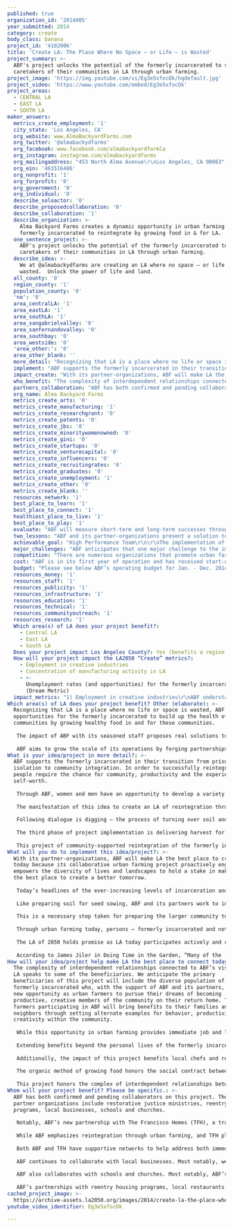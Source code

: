 ```yaml
---
published: true
organization_id: '2014005'
year_submitted: 2014
category: create
body_class: banana
project_id: '4102006'
title: 'Create LA: The Place Where No Space – or Life – is Wasted'
project_summary: >-
  ABF's project unlocks the potential of the formerly incarcerated to serve as
  caretakers of their communities in LA through urban farming.
project_image: 'https://img.youtube.com/vi/Eg3e5xfocOk/hqdefault.jpg'
project_video: 'https://www.youtube.com/embed/Eg3e5xfocOk'
project_areas:
  - CENTRAL LA
  - EAST LA
  - SOUTH LA
maker_answers:
  metrics_create_employment: '1'
  city_state: 'Los Angeles, CA'
  org_website: www.AlmaBackyardFarms.com
  org_twitter: '@almabackydfarms'
  org_facebook: www.facebook.com/almabackyardfarmla
  org_instagram: instagram.com/almabackyardfarms
  org_mailingaddress: "453 North Alma Avenue\r\nLos Angeles, CA 90063"
  org_ein: '463516486'
  org_nonprofit: '1'
  org_forprofit: '0'
  org_government: '0'
  org_individual: '0'
  describe_soloactor: '0'
  describe_proposedcollaboration: '0'
  describe_collaboration: '1'
  describe_organization: >-
    Alma Backyard Farms creates a dynamic opportunity in urban farming for the
    formerly incarcerated to reintegrate by growing food in & for LA.
  one_sentence_project: >-
    ABF's project unlocks the potential of the formerly incarcerated to serve as
    caretakers of their communities in LA through urban farming.
  describe_idea: >-
    We at @almabackydfarms are creating an LA where no space – or life – is
    wasted.  Unlock the power of life and land.
  all_county: '0'
  region_county: '1'
  population_county: '0'
  'no': '0'
  area_centralLA: '1'
  area_eastLA: '1'
  area_southLA: '1'
  area_sangabrielvalley: '0'
  area_sanfernandovalley: '0'
  area_southbay: '0'
  area_westside: '0'
  'area_other:': '0'
  area_other_blank: ''
  more_detail: "Recognizing that LA is a place where no life or space is wasted, ABF creates opportunities for the formerly incarcerated to build up the health of communities by growing healthy food in and for these communities.  \r\n\r\nThe impact of ABF with its seasoned staff proposes real solutions to the growing problems of California’s overcrowded prisons and food injustice in LA’s low-income neighborhoods.  \r\n\r\nABF aims to grow the scale of its operations by forging partnerships with existing reentry housing programs for the formerly incarcerated throughout the region of LA in order to create more urban farms for growing organic food, training and employing urban farmers, and gathering and synergizing community members around this effort.  "
  implement: "ABF supports the formerly incarcerated in their transition from prison isolation to community integration.  In order to successfully reintegrate, people require the chance for community, productivity and the experience of self-worth. \r\n\r\nThrough ABF, women and men have an opportunity to develop a variety of job and life skills as urban farmers.  They serve the community by growing food for families in need and for restaurants providing locally sourced and organic food.  They serve their own families through education about healthy nutrition and through developing strong work ethic and habits in an organization that prioritizes ethical business practices and excellence in the work we deliver.  \r\n\r\nThe manifestation of this idea to create an LA of reintegration through urban farming is a dynamic process of DIALOGUING, DIGGING, and DELIVERING.  This project of creating opportunities for the formerly incarcerated begins with dialogue between ABF and its partner-organizations and partner-landowners.  Mindful of the particular and distinct roles among organizations that work with and for the formerly incarcerated, ABF listens carefully to its partners’ needs.  This ensures careful planning for the creation of a sustainable urban farm.  \r\n\r\nFollowing dialogue is digging – the process of turning over soil and uncovering the potential of the land.  This project phase of digging includes designing and implementing the edible landscape and water-wise irrigation made up of raised beds for vegetables, pollinator beds with California-friendly plants, and drip irrigation systems for efficient watering.  \r\n\r\nThe third phase of project implementation is delivering harvest for two primary reasons, outreach and revenue.   A portion of the harvest from these urban farms will provide individuals and families in low-income neighborhoods with affordable and healthy seasonal food while an allotment supplies seasonal ingredients to restaurants for revenue to sustain this endeavor.  \r\n\r\nThis project of community-supported reintegration of the formerly incarcerated is a reminder that all in LA are stakeholders for making LA the best place in the world to create, learn, play, connect and be the healthiest place to live.  The interdependence of lives and landscapes in LA consolidates a collective voice that exclaims a sense of shared ownership that this is OUR LA."
  impact_create: "With its partner-organizations, ABF will make LA the best place to create today because its collaborative urban farming project proactively engages and empowers the diversity of lives and landscapes to hold a stake in making LA the best place to create a better tomorrow.  \r\n\r\nToday’s headlines of the ever-increasing levels of incarceration and overcrowded prisons, the escalating health challenges of overweight and obese children and adults, and the proliferation of food deserts that lack ready access to fresh, healthy and affordable foods in LA’s urban neighborhoods are intertwined symptoms stemming from the devastation of human isolation.  \r\n\r\nLike preparing soil for seed sowing, ABF and its partners work to integrate the formerly incarcerated into the larger community by continually amending the attitude of the larger community through opportunities for interaction around the activity of urban farming, food delivery and nutrition education in addition to continuing advocacy efforts.  \r\n\r\nThis is a necessary step taken for preparing the larger community to extend its welcome.  ABF, along with our urban farmers and partners, will also be transforming landscapes within communities, helping to shift the relationships between residents and the spaces they inhabit.  \r\n\r\nThrough urban farming today, persons – formerly incarcerated and not – integrate into renewed spaces: backyards re-created into urban farms and drought-tolerant landscapes that welcome home birds, bees, and bugs that we all rely upon for LA’s well being.\r\n\r\nThe LA of 2050 holds promise as LA today participates actively and consciously in the process of reintegrating and welcoming home the prisoner, re-purposing backyards into urban farms and, ultimately, creating an ecology of interdependence.  \r\n\r\nAccording to James Jiler in Doing Time in the Garden, “Many of the ‘pristine’ forests in the Central American jungles are nothing more than overgrown kitchen gardens established by the Mayan Indians centuries ago.”  LA today could leave its legacy for the LA in 2050 and future generations by integrating the diversity of life and installing urban farms that will provide for LA’s fruitful future.  Reintegrating the formerly incarcerated creates greater diversity in the LA community while repurposing backyards into urban farms is the beginning to the 2050 LA food forest.   \r\n"
  who_benefit: "The complexity of interdependent relationships connected to ABF’s vision for LA speaks to some of the beneficiaries.  We anticipate the primary beneficiaries of this project will include the diverse population of the formerly incarcerated who, with the support of ABF and its partners, have a new opportunity as urban farmers to pursue their dreams of becoming productive, creative members of the community on their return home.  The urban farmers participating in ABF will bring benefits to their families and neighbors through setting alternate examples for behavior, productivity and creativity within the community.  \r\n\r\nWhile this opportunity in urban farming provides immediate job and life skills, this project gradually unlocks the potential of persons once in the custody of the criminal justice system to serve as custodians and caretakers of the communities in which they live.  The ripple effect of reintegrating those who were formerly incarcerated restores their identity as family members and community contributors.\r\n\r\nExtending benefits beyond the personal lives of the formerly incarcerated, this project has a larger and direct impact within the communities that welcome urban farming.  More specifically, there is an outreach component of this project that impacts low-income neighborhoods. \r\n\r\nAdditionally, the impact of this project benefits local chefs and restaurants by supplying restaurants with locally sourced, organic seasonal ingredients.  Chefs will get to know their grower personally, source their ingredients locally, and more importantly participate in the promotion of this project to a wider audience.  One example of the long-term benefits of more restaurants sourcing locally and organically grown produce is the generation of more urban farming jobs in LA. \r\n\r\nThe organic method of growing food honors the social contract between our life and the land.  Introducing organic amendments to nourish the soil creates another world or beneficial microbes that, in turn, make soil healthy and fertile for plant growth.  The organic method of managing pests with companion planting and habitat restoration for birds, bees, and bugs pays attention to the smaller life forms often overlooked but crucially relied upon for the healthy growth of plants.  \r\n\r\nThis project honors the complex of interdependent relationships between life in its many diverse forms and landscapes.\r\n"
  partners_collaboration: "ABF has both confirmed and pending collaborators on this project.  These partner organizations include restorative justice ministries, reentry housing programs, local businesses, schools and churches. \r\n\r\nNotably, ABF’s new partnership with The Francisco Homes (TFH), a transitional housing for the formerly incarcerated, provides an opportunity for a larger impact.  The singular impact of this collaboration between ABF and TFH rests upon these three factors that ensure the success of this endeavor: 1) combination of resources, 2) complementary services for the formerly incarcerated, and 3) consolidation of support to reintegrate the formerly incarcerated into community.\r\n\r\nWhile ABF emphasizes reintegration through urban farming, and TFH places emphasis on reentry housing, both ABF and TFH work complementarily.  The work of reintegration through this collaboration mutually strengthens our respective missions and creates greater impact for those who were locked up to become productive members of our communities.   \r\n\r\nBoth ABF and TFH have supportive networks to help address both immediate and long-term needs of those recently released from prison.  Working collaboratively and sharing these supportive networks consolidates support services to ensure successful reentry while preserving public safety, and further, promoting the overall public health.  The ABF and TFH collaboration creates a larger impact by empowering those who were incarcerated to restart their lives in the setting of a new home and to reintegrate their lives into communities through urban farming.\r\n\r\nABF continues to collaborate with local businesses.  Most notably, we collaborate with local restaurant Good Girl Dinette in Highland Park by identifying and growing vegetables for seasonal specials on their menu.  \r\n\r\nABF also collaborates with schools and churches.  Most notably, ABF’s collaboration with staff and students from Cal Poly Pomona’s Department of Landscape Architecture has developed a system for chicken coop installations that will increase the variety of food produced in ABF’s urban farms.  \r\n\r\nABF’s partnerships with reentry housing programs, local restaurants and businesses, schools and churches create more opportunities to scale up the scope of support services for the reintegration of the lives of those who were locked up and the empowerment of communities where urban farming takes place. \r\n"
  org_name: Alma Backyard Farms
  metrics_create_arts: '0'
  metrics_create_manufacturing: '1'
  metrics_create_researchgrant: '0'
  metrics_create_patents: '0'
  metrics_create_jbs: '0'
  metrics_create_minoritywomenowned: '0'
  metrics_create_gini: '0'
  metrics_create_startups: '0'
  metrics_create_venturecapital: '0'
  metrics_create_influencers: '0'
  metrics_create_recruitingrates: '0'
  metrics_create_graduates: '0'
  metrics_create_unemployment: '1'
  metrics_create_other: '0'
  metrics_create_blank: ''
  resources_network: '1'
  best_place_to_learn: '1'
  best_place_to_connect: '1'
  healthiest_place_to_live: '1'
  best_place_to_play: '1'
  evaluate: "ABF will measure short-term and long-term successes through a process of evaluation that includes retreats, assessments, and feedback cards.  \r\n\r\nReviewing and recording long-term successes takes place in the space of ABF’s annual 3-day retreat with staff and urban farmers.  This opportunity affords ABF and its partners to reflect upon the most poignant challenges and accomplishments over the course of a year.  \r\n\r\nThe formerly incarcerated participants in ABF’s urban farmer training program will have regular check-ins with ABF staff and will complete a program assessment form upon completion of their experience.  \r\n\r\nIndividuals and families in low-income neighborhoods will have an opportunity to evaluate their supply of hyper-local healthy foods with feedback cards.  Chefs and restaurants also have an opportunity to evaluate their produce and interaction with ABF through feedback cards as well.  \r\n\r\nABF values this process of evaluation and takes into account the feedback from the constituencies it interacts with in order to improve its programming and services and strengthen its impact.  \r\n\r\n"
  two_lessons: "ABF and its partner-organizations present a solution to the dilemma of human isolation that is grounded in human integration and interdependence.  \r\n\r\nFurther, this project of creating opportunities for integration and interdependence are informed by these two lessons; firstly, principles of restorative justice and secondly, kinship with persons currently and formerly incarcerated.  \r\n\r\nRestorative Justice places emphasis on healing the harm caused by crime and requires the participation of the victim and offender and community to address this harm and work together to restore these relationships.  Restorative Justice principles inform this project’s emphasis on the ecology of interdependence among the formerly incarcerated, the communities and the landscapes they return to as all major stakeholders in the survival and well-being for one another. \r\n\r\nUltimately, this project rests upon a foundation of kinship where persons and organizations, regardless of past history, are inextricably connected.  This connectedness made available through urban farming presents an impactful solution for human isolation. \r\n\r\nThe influence of restorative justice principles upon ABF’s high performance team that remains grounded in kinship with those currently and formerly incarcerated ensures that this project will continue to invite collaborations to create an LA that is together our LA.\r\n"
  achievable_goal: "High Performance Team\r\n\r\nThe implementation of this project is feasible and achievable because of the deep commitment from ABF’s high performance team and the spirit of collaboration with its partner-organizations.  Members of ABF’s high performing team have extensive entrepreneurial experiences within the sphere of social enterprises and non-profit organizations.  \r\n\r\nABF’s team shares an expertise in working with persons currently and formerly incarcerated over the last 10 years.  Our staff’s background in restorative justice ministries inside juvenile halls and prisons and professional experience with employing and training persons formerly incarcerated inform our solution that forging real human connections helps to resolve the harmful effects of human isolation and alienation, and furthermore, consolidates the community’s well being.  \r\n\r\nThis foundation of experiences and skills make it possible for ABF’s high performing team (in collaboration with new partner-organizations) to develop this reintegration project of urban farming with the formerly incarcerated in local communities for a better, stronger LA.\r\n\r\nTools and Skill-sets for Urban Farming\r\n\r\nThis project is achievable because ABF has operational capacity with its sets of tools and skills.  Trained in building and manufacturing raised beds and irrigation installation, ABF’s high performance team builds out urban farm plots employing cohesive, efficient and sustainable methods.  The breadth of ABF’s team’s professional experience in training and employing formerly incarcerated persons makes effective the expansive effort to recruit, train and employ more formerly incarcerated persons. \r\n\r\nExtended Support Network \r\n\r\nABF has an advantage with a large network of professional support for different dimensions of this project.  ABF’s urban farms benefit from the volunteer efforts from students and staff at the Department of Landscape Architecture at Cal Poly Pomona.  Volunteer Master Gardeners supply a stead stream of knowledge in strategizing sustainable growing methods in LA microclimates.  Beyond the support for ABF’s urban farm design and growing methods, our urban farmers have access to volunteer mental health support from licensed therapists.  \r\n\r\nRecognizing the intensity and enormous scope of work required to support the successful reintegration of formerly incarcerated persons, ABF continues to engage other organizations to share resources, combine efforts and enlarge its impact.\r\n"
  major_challenges: "ABF anticipates that one major challenge to the implementation of this project is also its likely reason for success.  At this stage, one particular challenge for the implementation of this project is its uniqueness and novelty in LA.  This project is unique insofar as it intends collaboration with partner-organizations beyond namesake.  \r\n\r\nABF will install urban farms within the properties of partner reentry organizations and train its residents as urban farmers who are responsible for growing food in LA’s food deserts.  This is a unique and novel project in an LA that faces the hard challenges of welcoming the influx of released prisoners and redressing the problem of its food deserts with the establishment of urban farms.  \r\n\r\nThese rapidly growing challenges are moving at a record pace, and the scope of work to garner community buy-in and support is a slower process.  ABF’s strategy to this challenge of the recent rapid release of prisoners and the prevalence of food deserts is a process of enriching the life of the communities that house our urban farms by supplying the neighborhood with healthy food.  \r\n\r\nABF anticipates that another major challenge to the implementation of this project is the risk of relapse and recidivism with the formerly incarcerated workforce.  From our background of employing and training formerly incarcerated persons, ABF’s high performing team has a heightened awareness of the higher risk of relapse among formerly incarcerated persons.  The reentry process is fraught with its set of challenges, and a person with a past substance abuse history, for whatever reason, may relapse.  \r\n\r\nAside from substance abuse, formerly incarcerated persons may have another set of personal challenges that could inhibit a readiness to work consistently and committedly.  ABF and its partner-organizations plan to navigate through this anticipated challenge and ensure successful implementation through its larger and combined network of support services that include health professionals equipped to respond to relapse.\r\n"
  competition: "There are numerous organizations that promote urban farming in different ways.  Some organizations are for-profit businesses that offer a service of installing raised beds at cost.  Other organizations grow food as a part of Community Supported Agriculture.  Growing local and organic food is the complementary thread that runs across these organizations and ABF.  \r\n\r\nThere are also numerous organizations that offer support services for the reentry of formerly incarcerated persons from tattoo removal to substance abuse treatment to employment referrals.  Like these community organizations, ABF creates opportunities for formerly incarcerated persons to reintegrate into their communities.  \r\n\r\nThe uniqueness of ABF’s project rests upon its impact of creating new opportunities through urban farming for those formerly incarcerated to integrate into community.  ABF’s workforce of urban farmers is made up of the formerly incarcerated.  ABF reclaims LA’s food deserts and in these areas establishes urban farms.  ABF also partakes in advocacy by working with communities to extend its welcome for the formerly incarcerated.  \r\n\r\nAn additional component that makes ABF unique is its commitment to have dialogue with partner-organizations and to explore collaboration in light of the respective particularities of organizational visions and missions.  In other words, ABF stands in solidarity with other organizations that support prisoner reentry and seeks a dialogue to discover ways collaboration could mutually enhance and strengthen one another’s mission. \r\n"
  cost: "ABF is in its first year of operation and has received start-up seed funding from the Porticus North America Foundation for $50,000.  At this stage of start-up, we benefit greatly from the in-kind labor provided by our high performance team to execute administrative duties and install and maintain existing urban farms.  \r\n\r\nThe start-up period for this project will be 3 years.  In the first year, ABF and TFH will install urban farms into 2 of its reentry residences.  From each of these residences, ABF will train and employ 4 urban farmers. In the second year, ABF will build its sustainability by installing a greenhouse to increase its growing capacity.  3 Additional urban farms will be installed into 3 additional TFH reentry residences in year 2.  \r\n\r\nWith over 2500 square feet of available growing space, these urban farms will produce potentially 7000 pounds of food for community distribution and restaurant supply annually.  ABF and its partner-organizations will build water catchment systems per residence.  ABF and its restaurant-partners will create a system for composting restaurant food waste.  \r\n\r\nIn the third year, ABF and its partner-organizations will plan to scale this collaborative operation into other reentry residences.\r\n\r\nABF’s budget shows that the cost for year 1 is $319,928.  Porticus North America Foundation’s seed funding also provides additional coaching and guidance from The Suddes Group which provides training, strategic coaching and consulting to help fund our vision.  With the guidance of The Suddes Group, ABF has prepared an engagement and business model to ask qualified prospects and investors for their support in funding the impact of ABF.  \r\n\r\nAs ABF navigates through the excitement and challenges of its start-up phase, ABF’s high performance team has provided in-kind donations of labor and services.  ABF is in the process of developing additional proposals for future funding as well as beginning to expand our donor base.\r\n"
  budget: "Please see below ABF’s operating budget for Jan. - Dec. 2014.  LA2050 will impact the lives of those formerly incarcerated, transform food deserts in LA’s urban areas into urban farms, and create a healthy community that proactively welcomes home the return of prisoners by investing $100,000 in Alma Backyard Farms.  \r\n\r\nThe money will be applied toward the establishment of 2 urban farms within 2 reentry residences and, will provide at least 2,880 pounds of hyper-local and organic produce for low-income neighborhoods.  Labor and training of staff and urban farmers is included during this fiscal year.  \r\n\r\nINCOME:\r\n\t\t\r\nGrants: \r\nPorticus North America $50,000.00\r\nLA 2050 $100,000.00\r\nMajor Donors $20,000.00\r\nOther Foundation Grants $50,000.00\r\n\r\nEvents $12,000.00\r\n\r\nRevenue $5,000.00\r\n\r\nIn-Kind Salaries $54,000.00\r\nIn-Kind Consulting $2,500.00\r\nIn-Kind Occupancy Expenses $12,600.00\r\nIn-Kind Farming Space\t$16,000.00\r\n\t\t\r\nTotal Income \t$322,100.00\r\n\t\t\r\nEXPENSES: \t\t\r\nPayroll (Senior) $100,000.00\r\nPayroll (Trainee Farmers)* $14,400.00\r\nPayroll (Part-Time Farmers) $38,000.00\r\nPayroll Taxes\t$18,500.00\r\nEmployee Benefits $25,000.00\r\nTraining\t$3,600.00\r\nFundraising $3,000.00\r\nMarketing $3,000.00\r\nConsulting $2,500.00\r\nProfessional Development / Certification $1,500.00\r\nConferences & Meetings $1,500.00\r\nOccupancy Expenses $21,600.00\r\nInformation Technology $3,000.00\r\nLand (Rental Farming Space) $16,000.00\r\nUrban Farm Plots\t$20,000.00\r\nEquipment Rental & Maintenance $1,000.00\r\nTransportation $3,000.00\r\nVehicle $32,000.00\r\nMaintenance $3,000.00\r\nCar Vehicle Loan / Interest $1,000.00\r\nPostage & Delivery $1,000.00\r\nMaterials/Supplies (office) $1,000.00\r\nInsurance- Commercial Vehicle $2,328.00\r\nInsurance-General Liability $2,000.00\r\nBank Charges & Fees $500.00\r\nOther $1,500.00\r\nEvents $2,000.00\r\n\t\t\r\nTotal Expenses $321,928.00\r\n\t\t\r\nNet Ordinary Income $172.00\r\n\r\n*4 Farmers in training at each re-entry home "
  resources_money: '1'
  resources_staff: '1'
  resources_publicity: '1'
  resources_infrastructure: '1'
  resources_education: '1'
  resources_technical: '1'
  resources_communityoutreach: '1'
  resources_research: '1'
  Which area(s) of LA does your project benefit?:
    - Central LA
    - East LA
    - South LA
  Does your project impact Los Angeles County?: Yes (benefits a region of LA County)
  How will your project impact the LA2050 “Create” metrics?:
    - Employment in creative industries
    - Concentration of manufacturing activity in LA
    - >-
      Unemployment rates (and opportunities) for the formerly incarcerated
      (Dream Metric)
  impact_metrics: "1) Employment in creative industries\r\nABF understands that this project is a unique and novel idea for LA as this region faces two major growing challenges of reintegrating the rapidly increasing number of persons released from prison and secondly, transforming food deserts in its urban areas into food oases.  In light of this, ABF’s project of urban farming with the formerly incarcerated is, by its very nature, a creative industry.  The impact of urban farming to create opportunities for the reintegration of the formerly incarcerated is a creative industry requiring multiple skill-sets.  \r\n\r\nBeneath this project’s obvious benefits of healthy food, there is a complex web of interdependent relationships strengthened by a shared belief that reintegrating the formerly incarcerated through urban farming is good for all persons and spaces.  This re-affirms the core belief that animates this project: no life or space in LA goes to waste.  Sharing the story of this impact to an LA region that is vastly diverse is no easy task and requires creativity and multiple skill-sets.  This requisite of creative skill-sets makes this project implementation a creative industry.  \r\n\r\n2) Concentration of manufacturing activity in LA\r\nABF understands that this project will increase the concentration of manufacturing, particularly agricultural, activity in LA.  The impact of ABF’s urban farms in LA will generate a large concentration of agricultural manufacturing that includes local composting and soil amendments, irrigation supplies, greenhouses and other infrastructural elements that ensure a successful urban farming enterprise.  ABF’s urban farms will also create harvest and delivery systems that will increase the manufacturing of small local storage structures. \r\n\r\n3) Unemployment rates (and opportunities) for the formerly incarcerated (Dream Metric)\r\nABF creates many opportunities for the formerly incarcerated and the communities where they reintegrate and farm.  The employment opportunities within an urban farm enterprise accommodates the diverse backgrounds of formerly incarcerated women and men and their multiple skill levels.  Urban Farming provides unique and dynamic opportunities for the formerly incarcerated to interface with diverse constituencies that range from low-income neighborhoods to high-end restaurants.  This valuable connectivity opens more possibilities for the formerly incarcerated to experience and participate in social and employment mobility.  \r\n"
Which area(s) of LA does your project benefit? Other (elaborate): >-
  Recognizing that LA is a place where no life or space is wasted, ABF creates
  opportunities for the formerly incarcerated to build up the health of
  communities by growing healthy food in and for these communities. 
   
   The impact of ABF with its seasoned staff proposes real solutions to the growing problems of California’s overcrowded prisons and food injustice in LA’s low-income neighborhoods. 
   
   ABF aims to grow the scale of its operations by forging partnerships with existing reentry housing programs for the formerly incarcerated throughout the region of LA in order to create more urban farms for growing organic food, training and employing urban farmers, and gathering and synergizing community members around this effort.
What is your idea/project in more detail?: >-
  ABF supports the formerly incarcerated in their transition from prison
  isolation to community integration. In order to successfully reintegrate,
  people require the chance for community, productivity and the experience of
  self-worth. 
   
   Through ABF, women and men have an opportunity to develop a variety of job and life skills as urban farmers. They serve the community by growing food for families in need and for restaurants providing locally sourced and organic food. They serve their own families through education about healthy nutrition and through developing strong work ethic and habits in an organization that prioritizes ethical business practices and excellence in the work we deliver. 
   
   The manifestation of this idea to create an LA of reintegration through urban farming is a dynamic process of DIALOGUING, DIGGING, and DELIVERING. This project of creating opportunities for the formerly incarcerated begins with dialogue between ABF and its partner-organizations and partner-landowners. Mindful of the particular and distinct roles among organizations that work with and for the formerly incarcerated, ABF listens carefully to its partners’ needs. This ensures careful planning for the creation of a sustainable urban farm. 
   
   Following dialogue is digging – the process of turning over soil and uncovering the potential of the land. This project phase of digging includes designing and implementing the edible landscape and water-wise irrigation made up of raised beds for vegetables, pollinator beds with California-friendly plants, and drip irrigation systems for efficient watering. 
   
   The third phase of project implementation is delivering harvest for two primary reasons, outreach and revenue. A portion of the harvest from these urban farms will provide individuals and families in low-income neighborhoods with affordable and healthy seasonal food while an allotment supplies seasonal ingredients to restaurants for revenue to sustain this endeavor. 
   
   This project of community-supported reintegration of the formerly incarcerated is a reminder that all in LA are stakeholders for making LA the best place in the world to create, learn, play, connect and be the healthiest place to live. The interdependence of lives and landscapes in LA consolidates a collective voice that exclaims a sense of shared ownership that this is OUR LA.
What will you do to implement this idea/project?: >-
  With its partner-organizations, ABF will make LA the best place to create
  today because its collaborative urban farming project proactively engages and
  empowers the diversity of lives and landscapes to hold a stake in making LA
  the best place to create a better tomorrow. 
   
   Today’s headlines of the ever-increasing levels of incarceration and overcrowded prisons, the escalating health challenges of overweight and obese children and adults, and the proliferation of food deserts that lack ready access to fresh, healthy and affordable foods in LA’s urban neighborhoods are intertwined symptoms stemming from the devastation of human isolation. 
   
   Like preparing soil for seed sowing, ABF and its partners work to integrate the formerly incarcerated into the larger community by continually amending the attitude of the larger community through opportunities for interaction around the activity of urban farming, food delivery and nutrition education in addition to continuing advocacy efforts. 
   
   This is a necessary step taken for preparing the larger community to extend its welcome. ABF, along with our urban farmers and partners, will also be transforming landscapes within communities, helping to shift the relationships between residents and the spaces they inhabit. 
   
   Through urban farming today, persons – formerly incarcerated and not – integrate into renewed spaces: backyards re-created into urban farms and drought-tolerant landscapes that welcome home birds, bees, and bugs that we all rely upon for LA’s well being.
   
   The LA of 2050 holds promise as LA today participates actively and consciously in the process of reintegrating and welcoming home the prisoner, re-purposing backyards into urban farms and, ultimately, creating an ecology of interdependence. 
   
   According to James Jiler in Doing Time in the Garden, “Many of the ‘pristine’ forests in the Central American jungles are nothing more than overgrown kitchen gardens established by the Mayan Indians centuries ago.” LA today could leave its legacy for the LA in 2050 and future generations by integrating the diversity of life and installing urban farms that will provide for LA’s fruitful future. Reintegrating the formerly incarcerated creates greater diversity in the LA community while repurposing backyards into urban farms is the beginning to the 2050 LA food forest.
How will your idea/project help make LA the best place to connect today? In LA2050?: >-
  The complexity of interdependent relationships connected to ABF’s vision for
  LA speaks to some of the beneficiaries. We anticipate the primary
  beneficiaries of this project will include the diverse population of the
  formerly incarcerated who, with the support of ABF and its partners, have a
  new opportunity as urban farmers to pursue their dreams of becoming
  productive, creative members of the community on their return home. The urban
  farmers participating in ABF will bring benefits to their families and
  neighbors through setting alternate examples for behavior, productivity and
  creativity within the community. 
   
   While this opportunity in urban farming provides immediate job and life skills, this project gradually unlocks the potential of persons once in the custody of the criminal justice system to serve as custodians and caretakers of the communities in which they live. The ripple effect of reintegrating those who were formerly incarcerated restores their identity as family members and community contributors.
   
   Extending benefits beyond the personal lives of the formerly incarcerated, this project has a larger and direct impact within the communities that welcome urban farming. More specifically, there is an outreach component of this project that impacts low-income neighborhoods. 
   
   Additionally, the impact of this project benefits local chefs and restaurants by supplying restaurants with locally sourced, organic seasonal ingredients. Chefs will get to know their grower personally, source their ingredients locally, and more importantly participate in the promotion of this project to a wider audience. One example of the long-term benefits of more restaurants sourcing locally and organically grown produce is the generation of more urban farming jobs in LA. 
   
   The organic method of growing food honors the social contract between our life and the land. Introducing organic amendments to nourish the soil creates another world or beneficial microbes that, in turn, make soil healthy and fertile for plant growth. The organic method of managing pests with companion planting and habitat restoration for birds, bees, and bugs pays attention to the smaller life forms often overlooked but crucially relied upon for the healthy growth of plants. 
   
   This project honors the complex of interdependent relationships between life in its many diverse forms and landscapes.
Whom will your project benefit? Please be specific.: >-
  ABF has both confirmed and pending collaborators on this project. These
  partner organizations include restorative justice ministries, reentry housing
  programs, local businesses, schools and churches. 
   
   Notably, ABF’s new partnership with The Francisco Homes (TFH), a transitional housing for the formerly incarcerated, provides an opportunity for a larger impact. The singular impact of this collaboration between ABF and TFH rests upon these three factors that ensure the success of this endeavor: 1) combination of resources, 2) complementary services for the formerly incarcerated, and 3) consolidation of support to reintegrate the formerly incarcerated into community.
   
   While ABF emphasizes reintegration through urban farming, and TFH places emphasis on reentry housing, both ABF and TFH work complementarily. The work of reintegration through this collaboration mutually strengthens our respective missions and creates greater impact for those who were locked up to become productive members of our communities. 
   
   Both ABF and TFH have supportive networks to help address both immediate and long-term needs of those recently released from prison. Working collaboratively and sharing these supportive networks consolidates support services to ensure successful reentry while preserving public safety, and further, promoting the overall public health. The ABF and TFH collaboration creates a larger impact by empowering those who were incarcerated to restart their lives in the setting of a new home and to reintegrate their lives into communities through urban farming.
   
   ABF continues to collaborate with local businesses. Most notably, we collaborate with local restaurant Good Girl Dinette in Highland Park by identifying and growing vegetables for seasonal specials on their menu. 
   
   ABF also collaborates with schools and churches. Most notably, ABF’s collaboration with staff and students from Cal Poly Pomona’s Department of Landscape Architecture has developed a system for chicken coop installations that will increase the variety of food produced in ABF’s urban farms. 
   
   ABF’s partnerships with reentry housing programs, local restaurants and businesses, schools and churches create more opportunities to scale up the scope of support services for the reintegration of the lives of those who were locked up and the empowerment of communities where urban farming takes place.
cached_project_image: >-
  https://archive-assets.la2050.org/images/2014/create-la-the-place-where-no-space-or-life-is-wasted/img.youtube.com/vi/Eg3e5xfocOk/hqdefault.jpg
youtube_video_identifier: Eg3e5xfocOk

---
```

